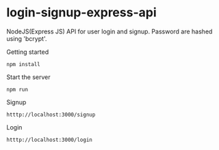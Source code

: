 # login-signup-express-api

NodeJS(Express JS) API for user login and signup. Password are hashed using 'bcrypt'.

Getting started

`npm install`

Start the server

`npm run `

Signup

`htttp://localhost:3000/signup`

Login

`htttp://localhost:3000/login`

